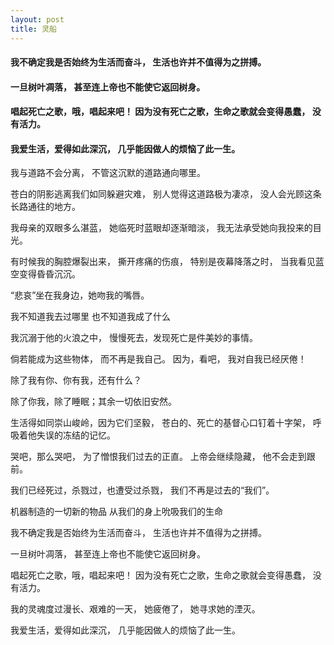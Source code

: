 ```yaml
---
layout: post
title: 灵船
---
```

#### 我不确定我是否始终为生活而奋斗， 生活也许并不值得为之拼搏。
#### 一旦树叶凋落， 甚至连上帝也不能使它返回树身。
#### 唱起死亡之歌，哦，唱起来吧！ 因为没有死亡之歌，生命之歌就会变得愚蠢， 没有活力。
#### 我爱生活，爱得如此深沉， 几乎能因做人的烦恼了此一生。
<!-- more -->
我与道路不会分离， 不管这沉默的道路通向哪里。

苍白的阴影逃离我们如同躲避灾难， 别人觉得这道路极为凄凉， 没人会光顾这条长路通往的地方。

我母亲的双眼多么湛蓝， 她临死时蓝眼却逐渐暗淡， 我无法承受她向我投来的目光。

有时候我的胸腔爆裂出来， 撕开疼痛的伤痕， 特别是夜幕降落之时， 当我看见蓝空变得昏昏沉沉。

“悲哀”坐在我身边，她吻我的嘴唇。

我不知道我去过哪里 也不知道我成了什么

我沉溺于他的火浪之中， 慢慢死去，发现死亡是件美妙的事情。

倘若能成为这些物体， 而不再是我自己。 因为，看吧， 我对自我已经厌倦！

除了我有你、你有我，还有什么？

除了你我，除了睡眠；其余一切依旧安然。

生活得如同崇山峻岭，因为它们坚毅， 苍白的、死亡的基督心口钉着十字架， 呼吸着他失误的冻结的记忆。

哭吧，那么哭吧， 为了憎恨我们过去的正直。 上帝会继续隐藏， 他不会走到跟前。

我们已经死过，杀戮过，也遭受过杀戮， 我们不再是过去的“我们”。

机器制造的一切新的物品 从我们的身上吮吸我们的生命

我不确定我是否始终为生活而奋斗， 生活也许并不值得为之拼搏。

一旦树叶凋落， 甚至连上帝也不能使它返回树身。

唱起死亡之歌，哦，唱起来吧！ 因为没有死亡之歌，生命之歌就会变得愚蠢， 没有活力。

我的灵魂度过漫长、艰难的一天， 她疲倦了， 她寻求她的湮灭。

我爱生活，爱得如此深沉， 几乎能因做人的烦恼了此一生。